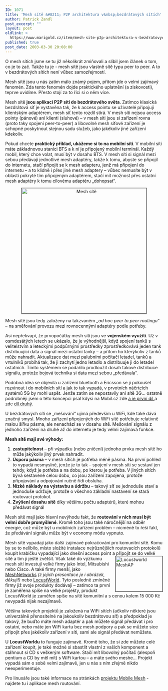 ```yaml
---
ID: 1071
title: 'Mesh sítě &#8211; P2P architektura v&nbsp;bezdrátových sítích'
author: Patrick Zandl
post_excerpt: ""
layout: post
oldlink: >
  https://www.marigold.cz/item/mesh-site-p2p-architektura-v-bezdratovych-sitich
published: true
post_date: 2003-03-30 20:08:00
---
```

O mesh sítích jsme se tu již několikrát zmiňovali a slíbil jsem článek o tom, co je to zač. Takže tu je - mesh sítě jsou vlastně sítě typu peer to peer. A to v bezdrátových sítích není vůbec samozřejmostí.<!--more--><p>
Mesh sítě jsou u nás zatím málo známý pojem, přitom jde o velmi zajímavý fenomén. Zda tento fenomén dojde praktického uplatnění (a ziskovosti), teprve uvidíme. Přesto stojí za to říci si o něm více.</p>

<p>
Mesh sítě <STRONG>jsou aplikací P2P sítí do bezdrátového světa</STRONG>. Zatímco klasická bezdrátová síť je vystavěna tak, že k access pointu se uživatelé připojují klientským adaptérem, mesh síť tento rozdíl stírá. V mesh síti nejsou access pointy (pánové) ani klienti (sluhové) &#8211; v mesh síti jsou si zařízení rovna (proto taky spojení peer-to-peer) a libovolné mesh síťové zařízení je schopné poskytnout stejnou sadu služeb, jako jakékoliv jiné zařízení kdekoliv. 
<p>
Pokud chcete <STRONG>praktický příklad, ukážeme si to na mobilní síti</STRONG>. V mobilní síti máte základnovou stanici BTS a k ní je připojený mobilní terminál. Každý mobil, který chce volat, musí být v dosahu BTS. V mesh síti si signál mezi sebou předávají jednotlivé mesh adaptéry, takže k tomu, abyste se připojil do internetu, stačí připojit se k mesh adapteru, jenž má připojení do internetu &#8211; a to klidně i přes jiné mesh adaptery &#8211; vůbec nemusíte být v oblasti pokryté tím připojeným adaptérem, stačí mít možnost přes ostatní mesh adaptéry k tomu cílovému adaptéru &#8222;dohopsat&#8220;. 
<P align=center><A href="/wp-content/uploads/meshsite.jpg" target=_blank><IMG alt="Mesh sítě" src="/wp-content/uploads/meshsite.jpg" width=400 align=center border=1></A></p>

<p>
Mesh sítě jsou tedy založeny na takzvaném <EM>&#8222;ad hoc peer to peer routingu&#8220;</EM> &#8211; na směřování provozu mezi rovnocennými adaptéry podle potřeby. </p>

<p>
Asi nepřekvapí, že prvopočátky mesh sítí jsou ve <STRONG>vojenském využití</STRONG>. Už v osmdesátých letech se ukázalo, že je výhodnější, když spojení tanků s velitelstvím a leteckými podpůrnými prostředky zprostředkovává jeden tank distribuující data a signál mezi ostatní tanky &#8211; a přitom ho kterýkoliv z tanků může nahradit. Aktualizace dat mezi palubními počítači letadel, tanků a vrtulníků probíhá tak, že ji zachytí jedno letadlo a distribuuje ji do letadel ostatních. Tímto systémem se podařilo prodloužit dosah takové distribuce signálu, protože bojová technika si data mezi sebou &#8222;předávala&#8220;. 
<p>
Podobná idea se objevila u zařízení bluetooth a Ericsson se ji pokoušel rozvinout i do mobilních sítí a jak to tak vypadá, v prvotních náčrtcích systémů 5G by mohl uspět. Jenže zatím se nepostavily ani sítě 3G... ostatně podrobněji jsem o této koncepci psal kdysi na Mobil.cz zde <A href="http://www.mobil.cz/publicistika/zpravy-publicistika/peertopeergsm010424.html">a je první díl </A>a zde <A href="http://www.mobil.cz/publicistika/peertopeerII010425.html">díl druhý</A>. 
<p>
U bezdrátových sítí se &#8222;mešování&#8220; ujímá především u WiFi, kde také dává značný smysl. Mnoho zařízení připojených do WiFi sítě potřebuje relativně malou šířku pásma, ale nenachází se v dosahu sítě. Mešování signálu z jednoho zařízení na druhé až do internetu je tedy velmi zajímavá funkce. 
<p>
<STRONG>Mesh sítě mají své výhody:</STRONG></p>

<OL>
<LI><STRONG>zastupitelnost</STRONG> &#8211; při výpadku (nebo zničení) jednoho prvku mesh sítě ho může jakýkoliv jiný prvek nahradit.&#160;</LI>
<LI><STRONG>Úsporu pásma</STRONG> &#8211; v mesh sítích je potřeba méně pásma. Na první pohled to vypadá nesmyslně, jenže je to tak &#8211; spojení v mesh síti se sestaví jen tehdy, když je potřeba a na dobu, po kterou je potřeba. V jiných sítích bývá sestavené celou dobu, co jsou zařízení zapojena, protože připojování a odpojování ručně řídí obsluha. </LI>
<LI><STRONG>Nízké náklady na výstavbu a údržbu</STRONG> &#8211; takový síť se jednoduše staví a jednoduše udržuje, protože o všechno základní nastavení se stará routovací protokol.&#160;</LI>
<LI><STRONG>Zvýšení dosahu sítě</STRONG> díky většímu počtu adaptérů, které mohou předávat signál </LI></OL>
<p>
Mesh sítě mají jako hlavní nevýhodu fakt, že <STRONG>routování v nich musí být velmi dobře promyšlené</STRONG>. Kromě toho jsou také náročnější na odběr energie, což může být u mobilních zařízení problém &#8211; nicméně to řeší fakt, že předávání signálu může být v economy módu vypnuto. 
<p>
Mesh sítě vypadají jako další zajímavé pokračování pro komunitní sítě. Komu by se to nelíbilo, místo složité instalace nejrůznějších routovacích protokolů koupit krabičku vypadající jako dnešní access point a připojit se do velké sítě a tím ji ještě zvětšit. Však <IMG height=113 alt="Locustworld MeshAP" src="/wp-content/uploads/locustworld.jpg" width=150 align=right border=1>také do výzkumu mesh sítí investují velké firmy jako Intel, Mitsubishi nebo Cisco. A také firmy menší, jako <A href="http://www.meshnetworks.com/">MeshNetworks</A>&#160;<EM>(z jejich presentace je i obrázek, děkuji!)</EM>&#160;nebo <A href="http://www.locustworld.com/" target=_blank>LocustWorld</A>. Tyto posledně zmíněné firmy již svoje produkty dodávají &#8211; zatímco ta první je zaměřena spíše na velké projekty, produkt LocustWorld je zaměřen spíše na sítě komunitní a s cenou kolem 15 000 Kč nevypadá nijak nezajímavě. 
<p>
Většina takových projektů je založená na WiFi sítích (ačkoliv některé jsou univerzálně přenositelné na jakoukoliv bezdrátovou síť) a předpoklad je takový, že buďto máte mesh adaptér a pak můžete signál předávat i pro ostatní, nebo máte jen WiFi kartu bez mesh podpory a pak se můžete sice připojit přes jakékoliv zařízení v síti, sami ale signál předávat nemůžete. 
<p>
U <STRONG>LocustWorldu</STRONG> to funguje zajímavě. Kromě toho, že si zde můžete celé zařízení koupit, je také možné si sbastlit vlastní z vašich komponent a stáhnout si CD s veškerým software. Stačí mít libovolný počítač (alespoň pentium a CD by měl mít) s WiFi kartou &#8211; a máte svého meshe... Projekt vypadá sám o sobě velmi zajímavě, jen u nás s ním zřejmě nikdo neexperimentuje. 
<p>
Pro linuxáře jsou také informace na stránkách <A href="http://www.mitre.org/tech_transfer/mobilemesh/">projektu Mobile Mesh</A> - najdete tu i aplikace mesh routování. </p>
